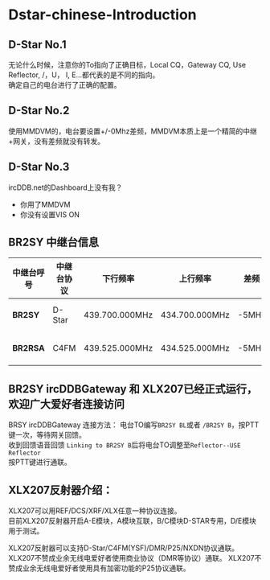 # Dstar-chinese-Introduction

## D-Star No.1  
无论什么时候，注意你的To指向了正确目标，Local CQ，Gateway CQ, Use Reflector,  /，U， I, E...都代表的是不同的指向。  
确定自己的电台进行了正确的配置。

## D-Star No.2  

使用MMDVM的，电台要设置+/-0Mhz差频，MMDVM本质上是一个精简的中继+网关，没有差频就没有转发。

## D-Star No.3  

ircDDB.net的Dashboard上没有我？  
  
 * 你用了MMDVM  
 * 你没有设置VIS  ON  


## BR2SY 中继台信息

|中继台呼号|中继台协议|下行频率|上行频率|差频|备注|
|---|---|---|---|---|---|
|**BR2SY**|D-Star|439.700.000MHz|434.700.000MHz|-5MHz|---|
|**BR2RSA**|C4FM|439.525.000MHz|434.525.000MHz|-5MHz|---|

## BR2SY ircDDBGateway 和 XLX207已经正式运行，欢迎广大爱好者连接访问  

BRSY ircDDBGateway 连接方法：
电台TO编写`BR2SY BL`或者 `/BR2SY B`，按PTT键一次，等待网关回馈。  
收到回馈语音回馈 `Linking to BR2SY B`后将电台TO调整至`Reflector--USE Reflector`  
按PTT键进行通联。

## XLX207反射器介绍：

XLX207可以用REF/DCS/XRF/XLX任意一种协议连接。  
目前XLX207反射器开启A-E模块，A模块互联，B/C模块D-STAR专用，D/E模块用于测试。

XLX207反射器可以支持D-Star/C4FM(YSF)/DMR/P25/NXDN协议通联。
XLX207不赞成业余无线电爱好者使用商业协议（DMR等协议）通联。
XLX207不赞成业余无线电爱好者使用具有加密功能的P25协议通联。
